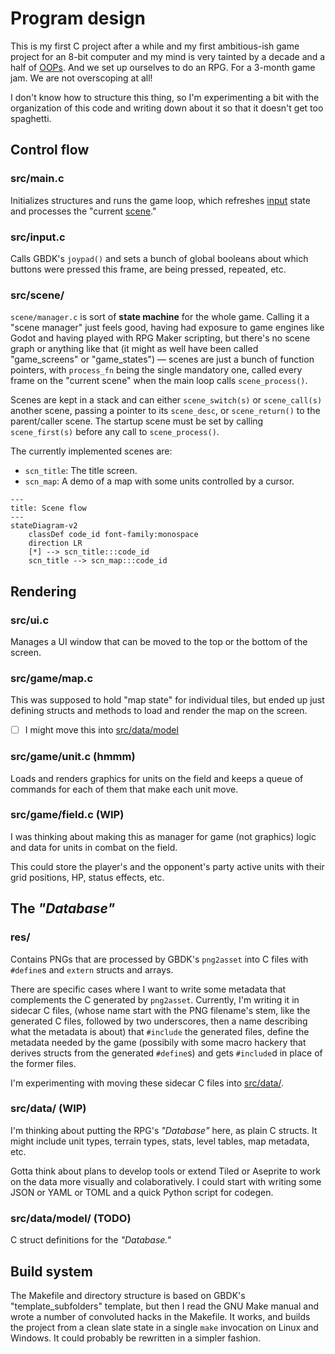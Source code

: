# Program design

This is my first C project after a while
and my first ambitious-ish game project for an 8-bit computer
and my mind is very tainted by a decade and a half of
[OOPs](https://www.youtube.com/watch?v=wo84LFzx5nI).
And we set up ourselves to do an RPG.
For a 3-month game jam.
We are not overscoping at all!

I don't know how to structure this thing,
so I'm experimenting a bit with the organization of this code
and writing down about it so that it doesn't get too spaghetti.

## Control flow

### src/main.c

Initializes structures and runs the game loop,
which refreshes [input](#srcinputc) state
and processes the "current [scene](#srcscene)."

### src/input.c

Calls GBDK's `joypad()` and sets a bunch of global booleans
about which buttons were pressed this frame, are being pressed, repeated, etc.

### src/scene/

`scene/manager.c` is sort of **state machine** for the whole game.
Calling it a "scene manager" just feels good, having had exposure to game
engines like Godot and having played with RPG Maker scripting,
but there's no scene graph or anything like that
(it might as well have been called "game_screens" or "game_states") &mdash;
scenes are just a bunch of function pointers,
with `process_fn` being the single mandatory one,
called every frame on the "current scene" when the main loop calls
`scene_process()`.

Scenes are kept in a stack and can either `scene_switch(s)` or `scene_call(s)`
another scene, passing a pointer to its `scene_desc`,
or `scene_return()` to the parent/caller scene.
The startup scene must be set by calling `scene_first(s)`
before any call to `scene_process()`.

The currently implemented scenes are:

- `scn_title`: The title screen.
- `scn_map`: A demo of a map with some units controlled by a cursor.

```mermaid
---
title: Scene flow
---
stateDiagram-v2
    classDef code_id font-family:monospace
    direction LR
    [*] --> scn_title:::code_id
    scn_title --> scn_map:::code_id
```

## Rendering

### src/ui.c

Manages a UI window that can be moved to the top or the bottom of the screen.

### src/game/map.c

This was supposed to hold "map state" for individual tiles,
but ended up just defining structs and methods to load and render the map
on the screen.

- [ ] I might move this into [src/data/model](#srcdatamodel-todo)

### src/game/unit.c (hmmm)

Loads and renders graphics for units on the field
and keeps a queue of commands for each of them that make each unit move.

### src/game/field.c (WIP)

I was thinking about making this as manager for game (not graphics) logic
and data for units in combat on the field.

This could store the player's and the opponent's party active units with their
grid positions, HP, status effects, etc.

## The _"Database"_

### res/

Contains PNGs that are processed by GBDK's `png2asset` into C files
with `#define`s and `extern` structs and arrays.

There are specific cases where I want to write some metadata that complements
the C generated by `png2asset`.
Currently, I'm writing it in sidecar C files,
(whose name start with the PNG filename's stem, like the generated C files,
followed by two underscores, then a name describing what the metadata is about)
that `#include` the generated files,
define the metadata needed by the game
(possibily with some macro hackery that derives structs
from the generated `#define`s)
and gets `#include`d in place of the former files.

I'm experimenting with moving these sidecar C files
into [src/data/](#srcdata-wip).

### src/data/ (WIP)

I'm thinking about putting the RPG's _"Database"_ here, as plain C structs.
It might include unit types, terrain types, stats, level tables, map metadata,
etc.

Gotta think about plans to develop tools or extend Tiled or Aseprite
to work on the data more visually and colaboratively.
I could start with writing some JSON or YAML or TOML and a quick Python script
for codegen.

### src/data/model/ (TODO)

C struct definitions for the _"Database."_

## Build system

The Makefile and directory structure is based on GBDK's "template_subfolders"
template,
but then I read the GNU Make manual
and wrote a number of convoluted hacks in
the Makefile.
It works, and builds the project from a clean slate state
in a single `make` invocation on Linux and Windows.
It could probably be rewritten in a simpler fashion.
